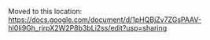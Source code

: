 
Moved to this location:
https://docs.google.com/document/d/1pHQBjZv7ZGsPAAV-hl0Ii9Gh_rjrpX2W2P8b3bLi2ss/edit?usp=sharing
